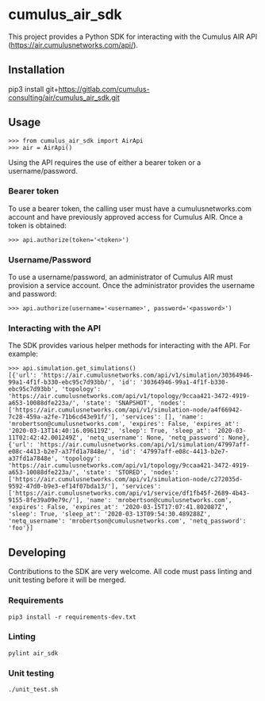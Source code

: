 # cumulus_air_sdk

This project provides a Python SDK for interacting with the Cumulus AIR API (https://air.cumulusnetworks.com/api/).

## Installation

pip3 install git+https://gitlab.com/cumulus-consulting/air/cumulus_air_sdk.git

## Usage

```
>>> from cumulus_air_sdk import AirApi
>>> air = AirApi()
```

Using the API requires the use of either a bearer token or a username/password.

### Bearer token

To use a bearer token, the calling user must have a cumulusnetworks.com account and have previously approved access for Cumulus AIR. Once a token is obtained:

```
>>> api.authorize(token='<token>')
```

### Username/Password

To use a username/password, an administrator of Cumulus AIR must provision a service account. Once the administrator provides the username and password:

```
>>> api.authorize(username='<username>', password='<password>')
```

### Interacting with the API

The SDK provides various helper methods for interacting with the API. For example:

```
>>> api.simulation.get_simulations()
[{'url': 'https://air.cumulusnetworks.com/api/v1/simulation/30364946-99a1-4f1f-b330-ebc95c7d93bb/', 'id': '30364946-99a1-4f1f-b330-ebc95c7d93bb', 'topology': 'https://air.cumulusnetworks.com/api/v1/topology/9ccaa421-3472-4919-a653-10088dfe223a/', 'state': 'SNAPSHOT', 'nodes': ['https://air.cumulusnetworks.com/api/v1/simulation-node/a4f66942-7c28-459a-a2fe-71b6cd43e91f/'], 'services': [], 'name': 'mrobertson@cumulusnetworks.com', 'expires': False, 'expires_at': '2020-03-13T14:40:16.096119Z', 'sleep': True, 'sleep_at': '2020-03-11T02:42:42.001249Z', 'netq_username': None, 'netq_password': None}, {'url': 'https://air.cumulusnetworks.com/api/v1/simulation/47997aff-e08c-4413-b2e7-a37fd1a7848e/', 'id': '47997aff-e08c-4413-b2e7-a37fd1a7848e', 'topology': 'https://air.cumulusnetworks.com/api/v1/topology/9ccaa421-3472-4919-a653-10088dfe223a/', 'state': 'STORED', 'nodes': ['https://air.cumulusnetworks.com/api/v1/simulation-node/c272035d-9592-47d0-b9e3-ef14f07bda13/'], 'services': ['https://air.cumulusnetworks.com/api/v1/service/df1fb45f-2689-4b43-9155-8fe39a09e79c/'], 'name': 'mrobertson@cumulusnetworks.com', 'expires': False, 'expires_at': '2020-03-15T17:07:41.802087Z', 'sleep': True, 'sleep_at': '2020-03-13T09:54:30.489288Z', 'netq_username': 'mrobertson@cumulusnetworks.com', 'netq_password': 'foo'}]
```

## Developing

Contributions to the SDK are very welcome. All code must pass linting and unit testing before it will be merged.

### Requirements

```
pip3 install -r requirements-dev.txt
```

### Linting

```
pylint air_sdk
```

### Unit testing

```
./unit_test.sh
```
